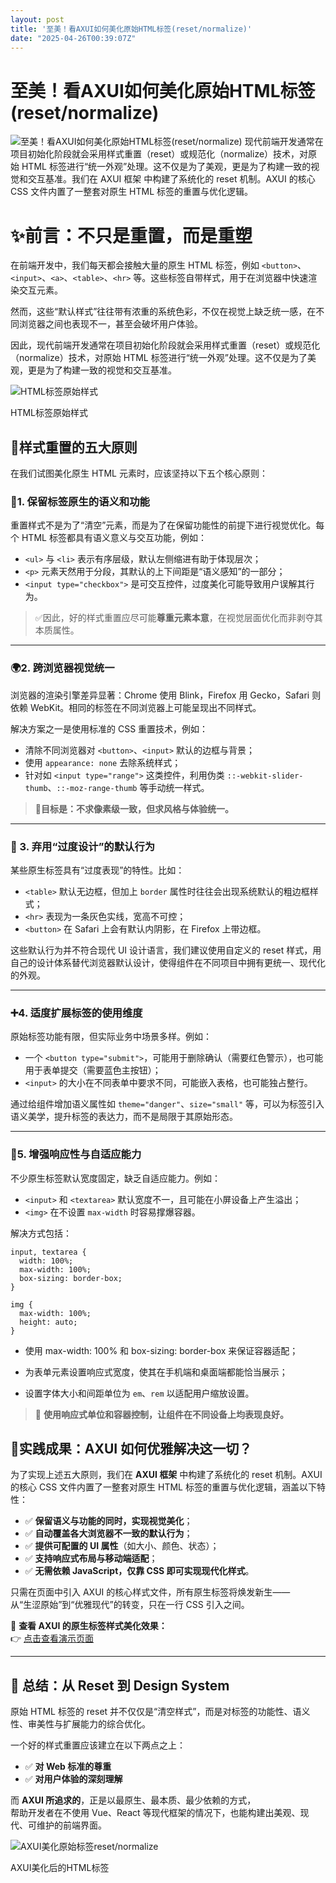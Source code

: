 ```yaml
---
layout: post
title: '至美！看AXUI如何美化原始HTML标签(reset/normalize)'
date: "2025-04-26T00:39:07Z"
---
```

至美！看AXUI如何美化原始HTML标签(reset/normalize)
=====================================

![至美！看AXUI如何美化原始HTML标签(reset/normalize)](https://img2024.cnblogs.com/blog/2149906/202504/2149906-20250425173309264-1207716975.png) 现代前端开发通常在项目初始化阶段就会采用样式重置（reset）或规范化（normalize）技术，对原始 HTML 标签进行“统一外观”处理。这不仅是为了美观，更是为了构建一致的视觉和交互基准。我们在 AXUI 框架 中构建了系统化的 reset 机制。AXUI 的核心 CSS 文件内置了一整套对原生 HTML 标签的重置与优化逻辑。

✨前言：不只是重置，而是重塑
==============

在前端开发中，我们每天都会接触大量的原生 HTML 标签，例如 `<button>`、`<input>`、`<a>`、`<table>`、`<hr>` 等。这些标签自带样式，用于在浏览器中快速渲染交互元素。

然而，这些“默认样式”往往带有浓重的系统色彩，不仅在视觉上缺乏统一感，在不同浏览器之间也表现不一，甚至会破坏用户体验。

因此，现代前端开发通常在项目初始化阶段就会采用样式重置（reset）或规范化（normalize）技术，对原始 HTML 标签进行“统一外观”处理。这不仅是为了美观，更是为了构建一致的视觉和交互基准。

![HTML标签原始样式](https://img2024.cnblogs.com/blog/2149906/202504/2149906-20250425172850593-908463712.png "HTML标签原始样式")

HTML标签原始样式

📐样式重置的五大原则
-----------

在我们试图美化原生 HTML 元素时，应该坚持以下五个核心原则：

### 🧠1. 保留标签原生的语义和功能

重置样式不是为了“清空”元素，而是为了在保留功能性的前提下进行视觉优化。每个 HTML 标签都具有语义意义与交互功能，例如：

*   `<ul>` 与 `<li>` 表示有序层级，默认左侧缩进有助于体现层次；
*   `<p>` 元素天然用于分段，其默认的上下间距是“语义感知”的一部分；
*   `<input type="checkbox">` 是可交互控件，过度美化可能导致用户误解其行为。

> ✅因此，好的样式重置应尽可能**尊重元素本意**，在视觉层面优化而非剥夺其本质属性。

* * *

### 🌍2. 跨浏览器视觉统一

浏览器的渲染引擎差异显著：Chrome 使用 Blink，Firefox 用 Gecko，Safari 则依赖 WebKit。相同的标签在不同浏览器上可能呈现出不同样式。

解决方案之一是使用标准的 CSS 重置技术，例如：

*   清除不同浏览器对 `<button>`、`<input>` 默认的边框与背景；
*   使用 `appearance: none` 去除系统样式；
*   针对如 `<input type="range">` 这类控件，利用伪类 `::-webkit-slider-thumb`、`::-moz-range-thumb` 等手动统一样式。

> 🎯**目标是：不求像素级一致，但求风格与体验统一。**

* * *

### 🚫 3. 弃用“过度设计”的默认行为

某些原生标签具有“过度表现”的特性。比如：

*   `<table>` 默认无边框，但加上 `border` 属性时往往会出现系统默认的粗边框样式；
*   `<hr>` 表现为一条灰色实线，宽高不可控；
*   `<button>` 在 Safari 上会有默认内阴影，在 Firefox 上带边框。

这些默认行为并不符合现代 UI 设计语言，我们建议使用自定义的 reset 样式，用自己的设计体系替代浏览器默认设计，使得组件在不同项目中拥有更统一、现代化的外观。

* * *

### ➕4. 适度扩展标签的使用维度

原始标签功能有限，但实际业务中场景多样。例如：

*   一个 `<button type="submit">`，可能用于删除确认（需要红色警示），也可能用于表单提交（需要蓝色主按钮）；
*   `<input>` 的大小在不同表单中要求不同，可能嵌入表格，也可能独占整行。

通过给组件增加语义属性如 `theme="danger"`、`size="small"` 等，可以为标签引入语义美学，提升标签的表达力，而不是局限于其原始形态。

* * *

### 📱5. 增强响应性与自适应能力

不少原生标签默认宽度固定，缺乏自适应能力。例如：

*   `<input>` 和 `<textarea>` 默认宽度不一，且可能在小屏设备上产生溢出；
*   `<img>` 在不设置 `max-width` 时容易撑爆容器。

解决方式包括：

    input, textarea {
      width: 100%;
      max-width: 100%;
      box-sizing: border-box;
    }
    
    img {
      max-width: 100%;
      height: auto;
    }
     
    
     
    

*   使用 max-width: 100% 和 box-sizing: border-box 来保证容器适配；
    
*   为表单元素设置响应式宽度，使其在手机端和桌面端都能恰当展示；
    
*   设置字体大小和间距单位为 `em`、`rem` 以适配用户缩放设置。
    

> 📐 **使用响应式单位和容器控制，让组件在不同设备上均表现良好。**

🧪实践成果：AXUI 如何优雅解决这一切？
----------------------

为了实现上述五大原则，我们在 **AXUI 框架** 中构建了系统化的 reset 机制。AXUI 的核心 CSS 文件内置了一整套对原生 HTML 标签的重置与优化逻辑，涵盖以下特性：

*   ✅ **保留语义与功能的同时，实现视觉美化**；
*   ✅ **自动覆盖各大浏览器不一致的默认行为**；
*   ✅ **提供可配置的 UI 属性**（如大小、颜色、状态）；
*   ✅ **支持响应式布局与移动端适配**；
*   ✅ **无需依赖 JavaScript，仅靠 CSS 即可实现现代化样式**。

只需在页面中引入 AXUI 的核心样式文件，所有原生标签将焕发新生——  
从“生涩原始”到“优雅现代”的转变，只在一行 CSS 引入之间。

📎 **查看 AXUI 的原生标签样式美化效果：**  
👉 [点击查看演示页面](https://axui.cn/v3/native/96.php)

* * *

🧭 总结：从 Reset 到 Design System
-----------------------------

原始 HTML 标签的 reset 并不仅仅是“清空样式”，而是对标签的功能性、语义性、审美性与扩展能力的综合优化。

一个好的样式重置应该建立在以下两点之上：

*   ✅ **对 Web 标准的尊重**
*   ✅ **对用户体验的深刻理解**

而 **AXUI 所追求的**，正是以最原生、最本质、最少依赖的方式，  
帮助开发者在不使用 Vue、React 等现代框架的情况下，也能构建出美观、现代、可维护的前端界面。

![AXUI美化原始标签reset/normalize](https://img2024.cnblogs.com/blog/2149906/202504/2149906-20250425172803692-710005223.png "AXUI美化原始标签reset/normalize")

AXUI美化后的HTML标签